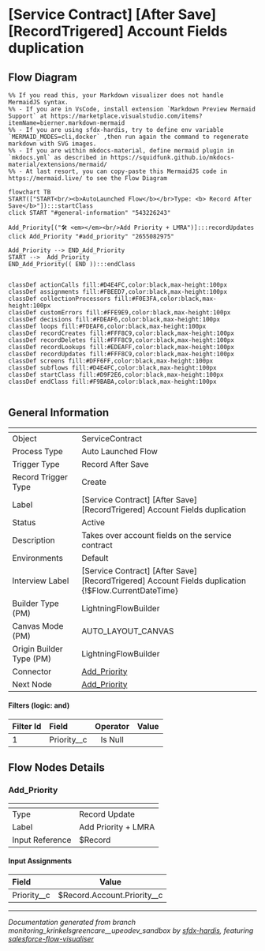 # [Service Contract] [After Save] [RecordTrigered] Account Fields duplication

## Flow Diagram

```mermaid
%% If you read this, your Markdown visualizer does not handle MermaidJS syntax.
%% - If you are in VsCode, install extension `Markdown Preview Mermaid Support` at https://marketplace.visualstudio.com/items?itemName=bierner.markdown-mermaid
%% - If you are using sfdx-hardis, try to define env variable `MERMAID_MODES=cli,docker` ,then run again the command to regenerate markdown with SVG images.
%% - If you are within mkdocs-material, define mermaid plugin in `mkdocs.yml` as described in https://squidfunk.github.io/mkdocs-material/extensions/mermaid/
%% - At last resort, you can copy-paste this MermaidJS code in https://mermaid.live/ to see the Flow Diagram

flowchart TB
START(["START<br/><b>AutoLaunched Flow</b></br>Type: <b> Record After Save</b>"]):::startClass
click START "#general-information" "543226243"

Add_Priority[("🛠️ <em></em><br/>Add Priority + LMRA")]:::recordUpdates
click Add_Priority "#add_priority" "2655082975"

Add_Priority --> END_Add_Priority
START -->  Add_Priority
END_Add_Priority(( END )):::endClass


classDef actionCalls fill:#D4E4FC,color:black,max-height:100px
classDef assignments fill:#FBEED7,color:black,max-height:100px
classDef collectionProcessors fill:#F0E3FA,color:black,max-height:100px
classDef customErrors fill:#FFE9E9,color:black,max-height:100px
classDef decisions fill:#FDEAF6,color:black,max-height:100px
classDef loops fill:#FDEAF6,color:black,max-height:100px
classDef recordCreates fill:#FFF8C9,color:black,max-height:100px
classDef recordDeletes fill:#FFF8C9,color:black,max-height:100px
classDef recordLookups fill:#EDEAFF,color:black,max-height:100px
classDef recordUpdates fill:#FFF8C9,color:black,max-height:100px
classDef screens fill:#DFF6FF,color:black,max-height:100px
classDef subflows fill:#D4E4FC,color:black,max-height:100px
classDef startClass fill:#D9F2E6,color:black,max-height:100px
classDef endClass fill:#F9BABA,color:black,max-height:100px


```

## General Information

|<!-- -->|<!-- -->|
|:---|:---|
|Object|ServiceContract|
|Process Type| Auto Launched Flow|
|Trigger Type| Record After Save|
|Record Trigger Type| Create|
|Label|[Service Contract] [After Save] [RecordTrigered] Account Fields duplication|
|Status|Active|
|Description|Takes over account fields on the service contract|
|Environments|Default|
|Interview Label|[Service Contract] [After Save] [RecordTrigered] Account Fields duplication {!$Flow.CurrentDateTime}|
| Builder Type (PM)|LightningFlowBuilder|
| Canvas Mode (PM)|AUTO_LAYOUT_CANVAS|
| Origin Builder Type (PM)|LightningFlowBuilder|
|Connector|[Add_Priority](#add_priority)|
|Next Node|[Add_Priority](#add_priority)|


#### Filters (logic: **and**)

|Filter Id|Field|Operator|Value|
|:-- |:-- |:--:|:--: |
|1|Priority__c| Is Null|<!-- -->|


## Flow Nodes Details

### Add_Priority

|<!-- -->|<!-- -->|
|:---|:---|
|Type|Record Update|
|Label|Add Priority + LMRA|
|Input Reference|$Record|


#### Input Assignments

|Field|Value|
|:-- |:--: |
|Priority__c|$Record.Account.Priority__c|








___

_Documentation generated from branch monitoring_krinkelsgreencare__upeodev_sandbox by [sfdx-hardis](https://sfdx-hardis.cloudity.com), featuring [salesforce-flow-visualiser](https://github.com/toddhalfpenny/salesforce-flow-visualiser)_